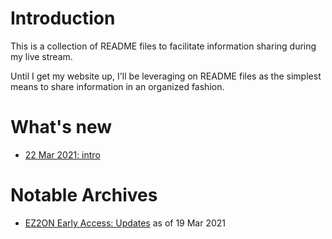 # Introduction
This is a collection of README files to facilitate information sharing during my live stream.

Until I get my website up, I'll be leveraging on README files as the simplest means to share information
in an organized fashion.

# What's new
* [22 Mar 2021: intro](stream/22-mar-2021-intro.MD)

# Notable Archives
* [EZ2ON Early Access: Updates](news/ez2on/Ez2On-Reddit-Translated.md) as of 19 Mar 2021
